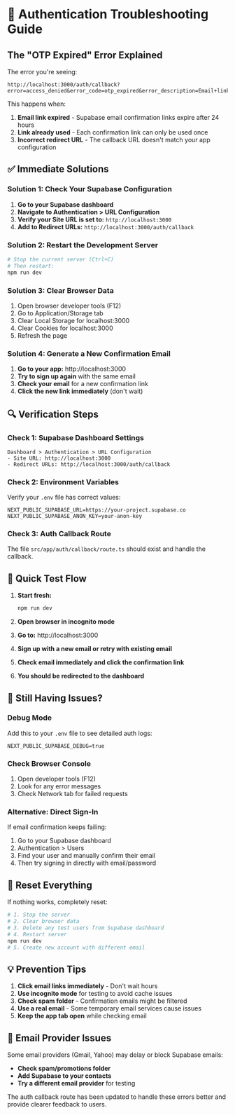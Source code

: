 # 🔧 Authentication Troubleshooting Guide

## The "OTP Expired" Error Explained

The error you're seeing:
```
http://localhost:3000/auth/callback?error=access_denied&error_code=otp_expired&error_description=Email+link+is+invalid+or+has+expired
```

This happens when:
1. **Email link expired** - Supabase email confirmation links expire after 24 hours
2. **Link already used** - Each confirmation link can only be used once
3. **Incorrect redirect URL** - The callback URL doesn't match your app configuration

## ✅ Immediate Solutions

### Solution 1: Check Your Supabase Configuration

1. **Go to your Supabase dashboard**
2. **Navigate to Authentication > URL Configuration**
3. **Verify your Site URL is set to:** `http://localhost:3000`
4. **Add to Redirect URLs:** `http://localhost:3000/auth/callback`

### Solution 2: Restart the Development Server

```bash
# Stop the current server (Ctrl+C)
# Then restart:
npm run dev
```

### Solution 3: Clear Browser Data

1. Open browser developer tools (F12)
2. Go to Application/Storage tab
3. Clear Local Storage for localhost:3000
4. Clear Cookies for localhost:3000
5. Refresh the page

### Solution 4: Generate a New Confirmation Email

1. **Go to your app:** http://localhost:3000
2. **Try to sign up again** with the same email
3. **Check your email** for a new confirmation link
4. **Click the new link immediately** (don't wait)

## 🔍 Verification Steps

### Check 1: Supabase Dashboard Settings
```
Dashboard > Authentication > URL Configuration
- Site URL: http://localhost:3000
- Redirect URLs: http://localhost:3000/auth/callback
```

### Check 2: Environment Variables
Verify your `.env` file has correct values:
```env
NEXT_PUBLIC_SUPABASE_URL=https://your-project.supabase.co
NEXT_PUBLIC_SUPABASE_ANON_KEY=your-anon-key
```

### Check 3: Auth Callback Route
The file `src/app/auth/callback/route.ts` should exist and handle the callback.

## 🚀 Quick Test Flow

1. **Start fresh:**
   ```bash
   npm run dev
   ```

2. **Open browser in incognito mode**

3. **Go to:** http://localhost:3000

4. **Sign up with a new email or retry with existing email**

5. **Check email immediately and click the confirmation link**

6. **You should be redirected to the dashboard**

## 🐛 Still Having Issues?

### Debug Mode
Add this to your `.env` file to see detailed auth logs:
```env
NEXT_PUBLIC_SUPABASE_DEBUG=true
```

### Check Browser Console
1. Open developer tools (F12)
2. Look for any error messages
3. Check Network tab for failed requests

### Alternative: Direct Sign-In
If email confirmation keeps failing:
1. Go to your Supabase dashboard
2. Authentication > Users
3. Find your user and manually confirm their email
4. Then try signing in directly with email/password

## 🔄 Reset Everything

If nothing works, completely reset:

```bash
# 1. Stop the server
# 2. Clear browser data
# 3. Delete any test users from Supabase dashboard
# 4. Restart server
npm run dev
# 5. Create new account with different email
```

## 💡 Prevention Tips

1. **Click email links immediately** - Don't wait hours
2. **Use incognito mode** for testing to avoid cache issues
3. **Check spam folder** - Confirmation emails might be filtered
4. **Use a real email** - Some temporary email services cause issues
5. **Keep the app tab open** while checking email

## 📧 Email Provider Issues

Some email providers (Gmail, Yahoo) may delay or block Supabase emails:
- **Check spam/promotions folder**
- **Add Supabase to your contacts**
- **Try a different email provider** for testing

The auth callback route has been updated to handle these errors better and provide clearer feedback to users.
